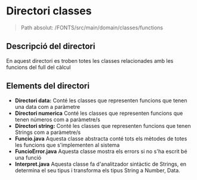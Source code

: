 # Directori classes

> Path absolut: /FONTS/src/main/domain/classes/functions

## Descripció del directori
En aquest directori es troben totes les classes relacionades amb les funcions del full del càlcul

## Elements del directori

- **Directori data:**
  Conté les classes que representen funcions que tenen una data com a paràmetre
- **Directori numerica**
  Conté les classes que representen funcions que tenen números com a paràmetre/s
- **Directori string:**
  Conté les classes que representen funcions que tenen Strings com a paràmetre/s
- **Funcio.java**
  Aquesta classe abstracta conté tots els mètodes de totes les funcions que s'implementen al sistema
- **FuncioError.java**
  Aquesta classe mostra els errors si no s'ha escrit bé una funció
- **Interpret.java**
  Aquesta classe fa d'analitzador sintàctic de Strings, en determina el seu tipus i transforma els tipus String a Number, Data.